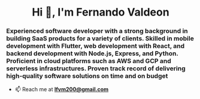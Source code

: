 <h1 align="center">Hi 👋, I'm Fernando Valdeon</h1>
<h3>Experienced software developer with a strong background in building SaaS products for a variety of clients. Skilled in mobile development with Flutter, web development with React, and backend development with Node.js, Express, and Python. Proficient in cloud platforms such as AWS and GCP and serverless infrastructures. Proven track record of delivering high-quality software solutions on time and on budget
</h3>


- 📫 Reach me at **lfvm200@gmail.com**
